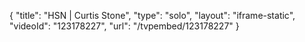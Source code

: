 {
    "title": "HSN | Curtis Stone",
    "type": "solo",
    "layout": "iframe-static",
    "videoId": "123178227",
    "url": "\/tvpembed\/123178227"
}